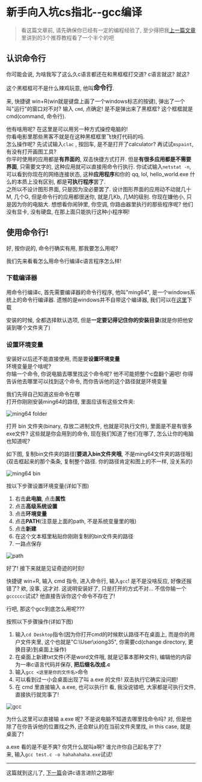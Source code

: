 
# 新手向入坑cs指北--gcc编译

> 看这篇文章前, 请先确保你已经有一定的编程经验了, 至少得把我[上一篇文章](http://xiong35.cn/blog/static/blog/40)里讲到的3个推荐教程看了一个半个的吧

## 认识命令行

你可能会说, 为啥我写了这么久c语言都还在和黑框框打交道? c语言就这? 就这?  

这个黑框框可不是什么辣鸡玩意, 他叫<big>**命令行**</big>. 

来, 快捷键 win+R(win就是键盘上画了一个windows标志的按键), 弹出了一个叫"运行"的窗口对不对? 输入 ```cmd```, 点确定! 是不是弹出来了黑框框? 这个框框就是 cmd(command, 命令行).  

他有啥用呢? 在这里是可以用另一种方式操控电脑的!  
你看电影里那些黑客不就是在这种黑框框里飞快打代码的吗.  
怎么操作呢? 先试试输入```clac``` , 按回车, 是不是打开了calculator? 再试试```mspaint```, 有没有打开画图工具?  
你平时使用的应用都是**有界面的**, 双击快捷方式打开. 但是**有很多应用都是不需要界面**, 只需要文字的, 这种应用就可以直接用命令行执行. 你试试输入```netstat -n```, 可以看到你现在的网络连接状态, 这种**应用程序**和你的 qq, lol, hello_world.exe 什么的本质上没有区别, 都是**可执行程序**罢了.  
之所以不设计图形界面, 只是因为没必要罢了. 设计图形界面的应用动不动就几十M, 几个G, 但是命令行的应用都很迷你, 就是几Kb, 几M的级别. 你现在嫌他小, 只是因为你的电脑大. 想想看你闹钟里, 你空调, 你路由器里执行的那些程序呢? 他们没有显卡, 没有硬盘, 在那上面只能执行这种小程序啊!  

## 使用命令行!

好, 按你说的, 命令行确实有用, 那我要怎么用呢?

我们先来看看怎么用命令行编译c语言程序怎么样!

### 下载编译器

用命令行编译c, 首先需要编译器的命令行程序, 他叫"ming64", 是一个windows系统上的命令行编译器. 遗憾的是windows并不自带这个编译器, 我们可以在[这里](https://sourceforge.net/projects/mingw-w64/files/Toolchains%20targetting%20Win32/Personal%20Builds/mingw-builds/installer/mingw-w64-install.exe)下载

安装的时候, 全都选择默认选项, 但是**一定要记得记住你的安装目录**(就是你把他安装到哪个文件夹了)

### 设置环境变量

安装好以后还不能直接使用, 而是要**设置环境变量**  
环境变量是个啥呢?  
你输一个命令, 你说电脑去哪里找这个命令呢? 他不可能把整个c盘翻个遍吧! 你得告诉他去哪里可以找到这个命令, 而你告诉他的这个路径就是环境变量

我们先得自己知道这些命令在哪  
打开你刚刚安装ming64的路径, 里面应该有这些文件夹:

![ming64 folder](https://s1.ax1x.com/2020/05/20/YortyQ.png)

打开 bin 文件夹(binary, 存放二进制文件, 也就是可执行文件), 里面是不是有很多exe文件? 这些就是你会用到的命令, 现在我们知道了他们在哪了, 怎么让你的电脑也知道呢?  

如下图, 复制bin文件夹的路径[**要进入bin文件夹哦**, 不是ming64文件夹的路径哦](双击框起来的那个条条, 复制整个路径. 你的路径肯定和图上的不一样, 没关系的)

![ming64 bin](https://s1.ax1x.com/2020/05/20/Yo6Pds.png)

按以下步骤设置环境变量(详如下图)

1. 右击**此电脑**, 点击**属性**
2. 点击**高级系统设置**
3. 点击**环境变量**
4. 点击**PATH**(注意是上面的path, 不是系统变量里的哦)
5. 点击**新建**
6. 在这个文本框里粘贴你刚刚复制的bin文件夹的路径
7. 一路点保存

![path](https://s1.ax1x.com/2020/05/20/YocsE9.png)

好了! 接下来就是见证奇迹的时刻!

快捷键 win+R, 输入 cmd 指令, 进入命令行, 输入```gcc```!
是不是没啥反应, 好像还报错了? 欸, 没事, 这才对. 这说明安装好了, 只是打开的方式不对... 不信你输一个```gcccccc```试试? 他直接告诉你这个命令不存在了!

行吧, 那这个gcc到底怎么用呢???  

按照以下步骤操作(详如下图)

1. 输入```cd Desktop```指令(因为你打开cmd的时候默认路径不在桌面上, 而是你的用户文件夹里, 这个也就是"C:\User\xiong35", 你需要cd(change directory, 更换目录)到桌面上操作)
2. 在桌面上新建txt文件(不是word文件哦, 就是记事本那种文件), 编辑他的内容为一串c语言代码并保存, **把后缀名改成.c**
3. 输入```gcc <这里是你的文件名>```命令
4. 可以看到过一小会桌面出现了叫 a.exe 的文件! 双击执行它确实没问题!
5. 在 cmd 里直接输入 a.exe, 也可以执行!! 看, 我没说错吧, 大家都是可执行文件, 直接执行就完事了!

![gcc](https://s1.ax1x.com/2020/05/20/Yo2ySx.png)

为什么这里可以直接输 a.exe 呢? 不是说电脑不知道去哪里找命令吗? 对, 但是他除了在你告诉他的位置找之外, 还会默认的在当前文件夹里找, in this case, 就是桌面了!

a.exe 看的是不是不爽? 你凭什么就叫a啊? 谁允许你自己起名字了?  
来, 输入```gcc test.c -o hahahahaha.exe```试试!

---

这篇就到这儿了, [下一篇](http://xiong35.cn/blog2.0/articles/blog/30)会讲c语言进阶之路哦!